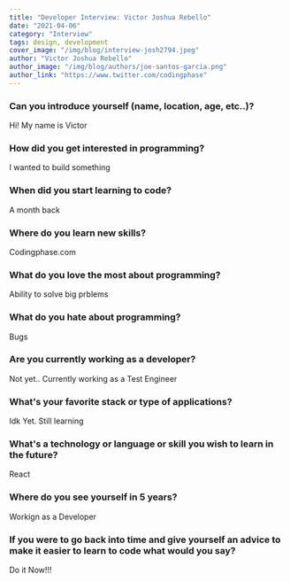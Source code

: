 ```yaml
---
title: "Developer Interview: Victor Joshua Rebello"
date: "2021-04-06"
category: "Interview"
tags: design, development
cover_image: "/img/blog/interview-josh2794.jpeg"
author: "Victor Joshua Rebello"
author_image: "/img/blog/authors/joe-santos-garcia.png"
author_link: "https://www.twitter.com/codingphase"
---
```


### Can you introduce yourself (name, location, age, etc..)?

Hi! My name is Victor

### How did you get interested in programming?

I wanted to build something

### When did you start learning to code?

A month back

### Where do you learn new skills?

Codingphase.com

### What do you love the most about programming?

Ability to solve big prblems

### What do you hate about programming?

Bugs

### Are you currently working as a developer?

Not yet.. Currently working as a Test Engineer

### What's your favorite stack or type of applications?

Idk Yet. Still learning

### What's a technology or language or skill you wish to learn in the future?

React

### Where do you see yourself in 5 years?

Workign as a Developer

### If you were to go back into time and give yourself an advice to make it easier to learn to code what would you say?

Do it Now!!!

